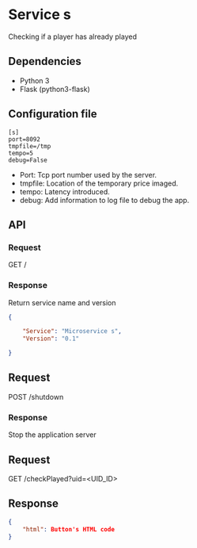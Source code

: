 # Service s

Checking if a player has already played

## Dependencies

- Python 3
- Flask (python3-flask)

## Configuration file

```
[s]
port=8092
tmpfile=/tmp
tempo=5
debug=False
```

* Port: Tcp port number used by the server.
* tmpfile: Location of the temporary price imaged.
* tempo: Latency introduced.
* debug: Add information to log file to debug the app.

## API

### Request
GET /

### Response

Return service name and version

```json
{

    "Service": "Microservice s",
    "Version": "0.1"

}
```

## Request
POST /shutdown

### Response

Stop the application server


## Request
GET /checkPlayed?uid=<UID_ID>

## Response
```json
{
    "html": Button's HTML code
}

